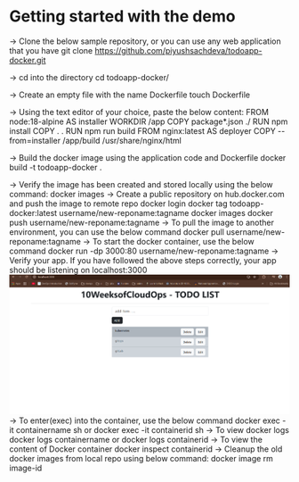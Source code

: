 # Getting started with the demo
-> Clone the below sample repository, or you can use any web application that you have
git clone https://github.com/piyushsachdeva/todoapp-docker.git

-> cd into the directory
cd todoapp-docker/

-> Create an empty file with the name Dockerfile
touch Dockerfile

-> Using the text editor of your choice, paste the below content: 
FROM node:18-alpine AS installer
WORKDIR /app
COPY package*.json ./
RUN npm install 
COPY . .
RUN npm run build
FROM nginx:latest AS deployer
COPY --from=installer /app/build /usr/share/nginx/html

-> Build the docker image using the application code and Dockerfile
docker build -t todoapp-docker .

-> Verify the image has been created and stored locally using the below command:
docker images
-> Create a public repository on hub.docker.com and push the image to remote repo
docker login
docker tag todoapp-docker:latest username/new-reponame:tagname
docker images
docker push username/new-reponame:tagname
-> To pull the image to another environment, you can use the below command
docker pull username/new-reponame:tagname
-> To start the docker container, use the below command
docker run -dp 3000:80 username/new-reponame:tagname
-> Verify your app. If you have followed the above steps correctly, your app should be listening on localhost:3000
![alt text](image.png)
-> To enter(exec) into the container, use the below command
docker exec -it containername sh
or
docker exec -it containerid sh
-> To view docker logs
docker logs containername
or
docker logs containerid
-> To view the content of Docker container
docker inspect containerid
-> Cleanup the old docker images from local repo using below command:
docker image rm image-id
